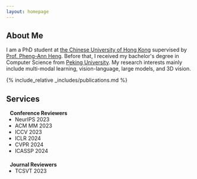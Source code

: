 ```yaml
---
layout: homepage
---
```


## About Me

I am a PhD student at [the Chinese University of Hong Kong](https://www.cuhk.edu.hk) supervised by [Prof. Pheng-Ann Heng](https://www.cse.cuhk.edu.hk/~pheng/1.html). Before that, I received my bachelor's degree in Computer Science from [Peking University](https://www.pku.edu.cn/). My research interests mainly include multi-modal learning, vision-language, large models, and 3D vision. 


{% include_relative _includes/publications.md %}


## Services

<h4 style="margin:0 10px 0;">Conference Reviewers</h4>

<ul style="margin:0 0 20px;">
<li>NeurIPS 2023</li>
<li>ACM MM 2023</li>
<li>ICCV 2023</li>
<li>ICLR 2024</li>
<li>CVPR 2024</li>
<li>ICASSP 2024</li>
</ul>

<h4 style="margin:0 10px 0;">Journal Reviewers</h4>

<ul style="margin:0 0 20px;">
<li>TCSVT 2023</li>
</ul>

